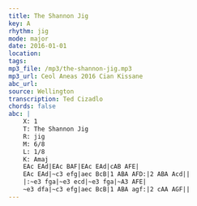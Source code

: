 ```yaml
---
title: The Shannon Jig
key: A
rhythm: jig
mode: major
date: 2016-01-01
location:
tags:
mp3_file: /mp3/the-shannon-jig.mp3
mp3_url: Ceol Aneas 2016 Cian Kissane
abc_url: 
source: Wellington
transcription: Ted Cizadlo
chords: false
abc: |
    X: 1
    T: The Shannon Jig
    R: jig
    M: 6/8
    L: 1/8
    K: Amaj
    EAc EAd|EAc BAF|EAc EAd|cAB AFE|
    EAc EAd|~c3 efg|aec BcB|1 ABA AFD:|2 ABA Acd||
    |:~e3 fga|~e3 ecd|~e3 fga|~A3 AFE|
    ~e3 dfa|~c3 efg|aec BcB|1 ABA agf:|2 cAA AGF||    
---
```


